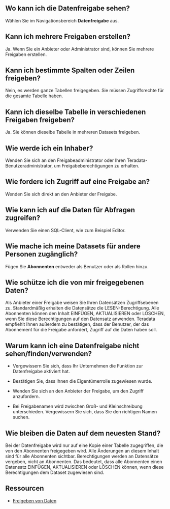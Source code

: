 Wo kann ich die Datenfreigabe sehen?
------------------------------------

Wählen Sie im Navigationsbereich **Datenfreigabe** aus.

Kann ich mehrere Freigaben erstellen?
-------------------------------------

Ja. Wenn Sie ein Anbieter oder Administrator sind, können Sie mehrere Freigaben erstellen.

Kann ich bestimmte Spalten oder Zeilen freigeben?
-------------------------------------------------

Nein, es werden ganze Tabellen freigegeben. Sie müssen Zugriffsrechte für die gesamte Tabelle haben.

Kann ich dieselbe Tabelle in verschiedenen Freigaben freigeben?
---------------------------------------------------------------

Ja. Sie können dieselbe Tabelle in mehreren Datasets freigeben.

Wie werde ich ein Inhaber?
--------------------------

Wenden Sie sich an den Freigabeadministrator oder Ihren Teradata-Benutzeradministrator, um Freigabeberechtigungen zu erhalten.

Wie fordere ich Zugriff auf eine Freigabe an?
---------------------------------------------

Wenden Sie sich direkt an den Anbieter der Freigabe.

Wie kann ich auf die Daten für Abfragen zugreifen?
--------------------------------------------------

Verwenden Sie einen SQL-Client, wie zum Beispiel Editor.

Wie mache ich meine Datasets für andere Personen zugänglich?
------------------------------------------------------------

Fügen Sie **Abonnenten** entweder als Benutzer oder als Rollen hinzu.

Wie schütze ich die von mir freigegebenen Daten?
------------------------------------------------

Als Anbieter einer Freigabe weisen Sie Ihren Datensätzen Zugriffsebenen zu. Standardmäßig erhalten die Datensätze die LESEN-Berechtigung. Alle Abonnenten können den Inhalt EINFÜGEN, AKTUALISIEREN oder LÖSCHEN, wenn Sie diese Berechtigungen auf den Datensatz anwenden. Teradata empfiehlt Ihnen außerdem zu bestätigen, dass der Benutzer, der das Abonnement für die Freigabe anfordert, Zugriff auf die Daten haben soll.

Warum kann ich eine Datenfreigabe nicht sehen/finden/verwenden?
---------------------------------------------------------------

-   Vergewissern Sie sich, dass Ihr Unternehmen die Funktion zur Datenfreigabe aktiviert hat.

-   Bestätigen Sie, dass Ihnen die Eigentümerrolle zugewiesen wurde.

-   Wenden Sie sich an den Anbieter der Freigabe, um den Zugriff anzufordern.

-   Bei Freigabenamen wird zwischen Groß- und Kleinschreibung unterschieden. Vergewissern Sie sich, dass Sie den richtigen Namen suchen.

Wie bleiben die Daten auf dem neuesten Stand?
---------------------------------------------

Bei der Datenfreigabe wird nur auf eine Kopie einer Tabelle zugegriffen, die von den Abonnenten freigegeben wird. Alle Änderungen an diesem Inhalt sind für alle Abonnenten sichtbar. Berechtigungen werden an Datensätze vergeben, nicht an Abonnenten. Das bedeutet, dass alle Abonnenten einen Datensatz EINFÜGEN, AKTUALISIEREN oder LÖSCHEN können, wenn diese Berechtigungen dem Dataset zugewiesen sind.

Ressourcen
----------

-   [Freigeben von Daten](https://docs.teradata.com/access/sources/dita/topic?dita:topicPath=bwf1684416639333.dita)
